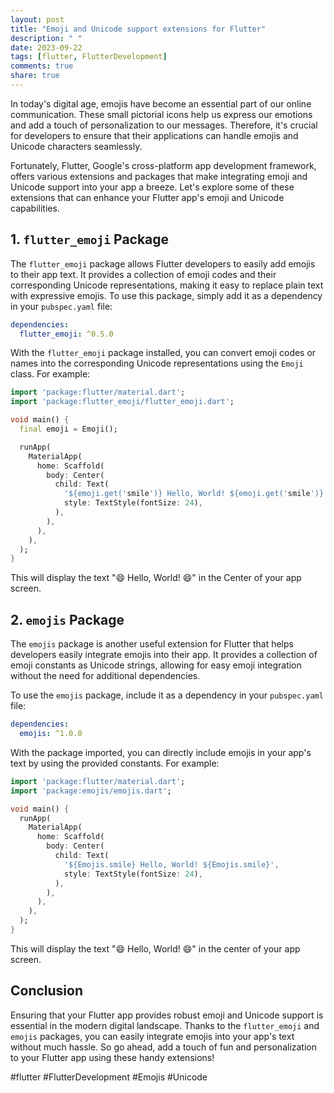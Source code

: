 ```yaml
---
layout: post
title: "Emoji and Unicode support extensions for Flutter"
description: " "
date: 2023-09-22
tags: [flutter, FlutterDevelopment]
comments: true
share: true
---
```


In today's digital age, emojis have become an essential part of our online communication. These small pictorial icons help us express our emotions and add a touch of personalization to our messages. Therefore, it's crucial for developers to ensure that their applications can handle emojis and Unicode characters seamlessly.

Fortunately, Flutter, Google's cross-platform app development framework, offers various extensions and packages that make integrating emoji and Unicode support into your app a breeze. Let's explore some of these extensions that can enhance your Flutter app's emoji and Unicode capabilities.

## 1. `flutter_emoji` Package

The `flutter_emoji` package allows Flutter developers to easily add emojis to their app text. It provides a collection of emoji codes and their corresponding Unicode representations, making it easy to replace plain text with expressive emojis. To use this package, simply add it as a dependency in your `pubspec.yaml` file:

```yaml
dependencies:
  flutter_emoji: ^0.5.0
```

With the `flutter_emoji` package installed, you can convert emoji codes or names into the corresponding Unicode representations using the `Emoji` class. For example:

```dart
import 'package:flutter/material.dart';
import 'package:flutter_emoji/flutter_emoji.dart';

void main() {
  final emoji = Emoji();

  runApp(
    MaterialApp(
      home: Scaffold(
        body: Center(
          child: Text(
            '${emoji.get('smile')} Hello, World! ${emoji.get('smile')}',
            style: TextStyle(fontSize: 24),
          ),
        ),
      ),
    ),
  );
}
```

This will display the text "😄 Hello, World! 😄" in the Center of your app screen.

## 2. `emojis` Package

The `emojis` package is another useful extension for Flutter that helps developers easily integrate emojis into their app. It provides a collection of emoji constants as Unicode strings, allowing for easy emoji integration without the need for additional dependencies.

To use the `emojis` package, include it as a dependency in your `pubspec.yaml` file:

```yaml
dependencies:
  emojis: ^1.0.0
```

With the package imported, you can directly include emojis in your app's text by using the provided constants. For example:

```dart
import 'package:flutter/material.dart';
import 'package:emojis/emojis.dart';

void main() {
  runApp(
    MaterialApp(
      home: Scaffold(
        body: Center(
          child: Text(
            '${Emojis.smile} Hello, World! ${Emojis.smile}',
            style: TextStyle(fontSize: 24),
          ),
        ),
      ),
    ),
  );
}
```

This will display the text "😄 Hello, World! 😄" in the center of your app screen.

## Conclusion

Ensuring that your Flutter app provides robust emoji and Unicode support is essential in the modern digital landscape. Thanks to the `flutter_emoji` and `emojis` packages, you can easily integrate emojis into your app's text without much hassle. So go ahead, add a touch of fun and personalization to your Flutter app using these handy extensions!

#flutter #FlutterDevelopment #Emojis #Unicode